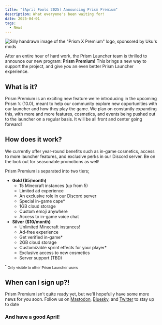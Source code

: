 ```yaml
---
title: "[April Fools 2025] Announcing Prism Premium"
description: What everyone's been waiting for!
date: 2025-04-01
tags:
  - News
---
```


<div class="center blog-image">

![Silly handrawn image of the "Prism X Premium" logo, sponsored by Uku's mods](/img/news/prism-premium/prism-premium.png)

</div>

After an entire hour of hard work, the Prism Launcher team is thrilled to announce our new program: **Prism Premium!** This brings a new way to support the project, and give *you* an even better Prism Launcher experience.

## What is it?

Prism Premium is an exciting new feature we're introducing in the upcoming Prism 𝕏 (10.0), meant to help our community explore new opportunities with our launcher and how they play the game. We plan on constantly expanding this, with more and more features, cosmetics, and events being pushed out to the launcher on a regular basis. It will be all front and center going forward!

## How does it work?

We currently offer year-round benefits such as in-game cosmetics, access to more launcher features, and exclusive perks in our Discord server. Be on the look out for seasonable promotions as well!

Prism Premium is separated into two tiers[:](https://i.imgur.com/KUEFPc2.png)

- **Gold ($5/month)**
  - 15 Minecraft instances (up from 5)
  - Limited ad experience
  - An exclusive role in our Discord server
  - Special in-game cape*
  - 1GB cloud storage
  - Custom emoji anywhere
  - Access to in-game voice chat
- **Silver ($10/month)**
  - Unlimited Minecraft instances!
  - Ad-free experience
  - Get verified in-game*
  - 2GB cloud storage
  - Customizable sprint effects for your player*
  - Exclusive access to new cosmetics
  - Server support (TBD)

<sub><sup>*</sup> Only visible to other Prism Launcher users</sub>

## When can I sign up?!

Prism Premium isn't quite ready yet, but we'll hopefully have some more news for you soon. Follow us on [Mastodon](https://floss.social/@PrismLauncher), [Bluesky](https://bsky.app/profile/prismlauncher.org), and [Twitter](https://www.youtube.com/watch?v=dQw4w9WgXcQ) to stay up to date

### And have a good April!

